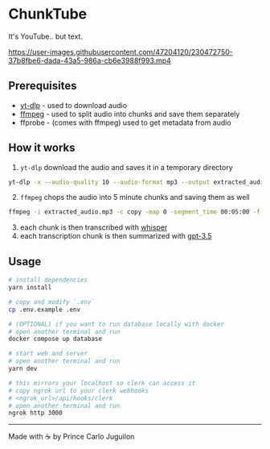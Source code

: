 # ChunkTube

It's YouTube.. but text.

https://user-images.githubusercontent.com/47204120/230472750-37b8fbe6-dada-43a5-986a-cb6e3988f993.mp4

## Prerequisites

- [yt-dlp](https://github.com/yt-dlp/yt-dlp) - used to download audio
- [ffmpeg](https://github.com/FFmpeg/FFmpeg) - used to split audio into chunks and save them separately
- ffprobe - (comes with ffmpeg) used to get metadata from audio

## How it works

1. `yt-dlp` download the audio and saves it in a temporary directory
  ```bash
  yt-dlp -x --audio-quality 10 --audio-format mp3 --output extracted_audio
  ```

2. `ffmpeg` chops the audio into 5 minute chunks and saving them as well
  ```bash
  ffmpeg -i extracted_audio.mp3 -c copy -map 0 -segment_time 00:05:00 -f segment -reset_timestamps 1 output%03d.mp3
  ```

3. each chunk is then transcribed with [whisper](https://github.com/openai/whisper)
4. each transcription chunk is then summarized with [gpt-3.5](https://platform.openai.com/docs/models)

## Usage

```bash
# install dependencies
yarn install

# copy and modify `.env`
cp .env.example .env

# (OPTIONAL) if you want to run database locally with docker
# open another terminal and run
docker compose up database

# start web and server
# open another terminal and run
yarn dev

# this mirrors your localhost so clerk can access it
# copy ngrok url to your clerk webhooks
# <ngrok_url>/api/hooks/clerk
# open another terminal and run
ngrok http 3000

```

---

Made with ☕ by Prince Carlo Juguilon
